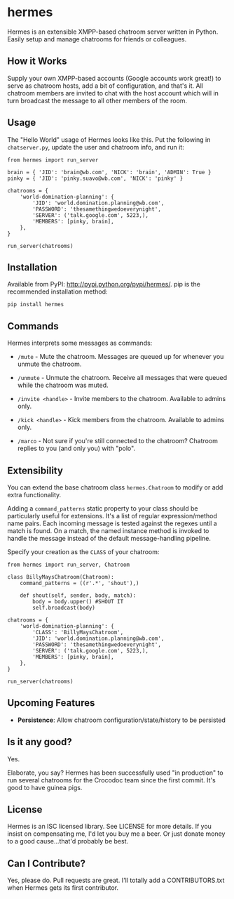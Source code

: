 # hermes

Hermes is an extensible XMPP-based chatroom server written in Python. Easily setup and manage chatrooms for friends or colleagues.

## How it Works

Supply your own XMPP-based accounts (Google accounts work great!) to serve as chatroom hosts, add a bit of configuration, and that's it. All chatroom members are invited to chat with the host account which will in turn broadcast the message to all other members of the room.

## Usage

The "Hello World" usage of Hermes looks like this. Put the following in `chatserver.py`, update the user and chatroom info, and run it:

    from hermes import run_server
    
    brain = { 'JID': 'brain@wb.com', 'NICK': 'brain', 'ADMIN': True }
    pinky = { 'JID': 'pinky.suavo@wb.com', 'NICK': 'pinky' }
    
    chatrooms = {
        'world-domination-planning': {
            'JID': 'world.domination.planning@wb.com',
            'PASSWORD': 'thesamethingwedoeverynight',
            'SERVER': ('talk.google.com', 5223,),
            'MEMBERS': [pinky, brain],
        },
    }
    
    run_server(chatrooms)

## Installation

Available from PyPI: <http://pypi.python.org/pypi/hermes/>. pip is the recommended installation method:

    pip install hermes

## Commands

Hermes interprets some messages as commands:

* `/mute` - Mute the chatroom. Messages are queued up for whenever you unmute the chatroom.

* `/unmute` - Unmute the chatroom. Receive all messages that were queued while the chatroom was muted.

* `/invite <handle>` - Invite members to the chatroom. Available to admins only.

* `/kick <handle>` - Kick members from the chatroom. Available to admins only.

* `/marco` - Not sure if you're still connected to the chatroom? Chatroom replies to you (and only you) with "polo".

## Extensibility

You can extend the base chatroom class `hermes.Chatroom` to modify or add extra functionality.

Adding a `command_patterns` static property to your class should be particularly useful for extensions.
It's a list of regular expression/method name pairs. Each incoming message is tested against the regexes until a match is found.
On a match, the named instance method is invoked to handle the message instead of the default message-handling pipeline.

Specify your creation as the `CLASS` of your chatroom:

    from hermes import run_server, Chatroom

    class BillyMaysChatroom(Chatroom):
    	command_patterns = ((r'.*', 'shout'),)

    	def shout(self, sender, body, match):
            body = body.upper() #SHOUT IT
            self.broadcast(body)

    chatrooms = {
        'world-domination-planning': {
            'CLASS': 'BillyMaysChatroom',
            'JID': 'world.domination.planning@wb.com',
            'PASSWORD': 'thesamethingwedoeverynight',
            'SERVER': ('talk.google.com', 5223,),
            'MEMBERS': [pinky, brain],
        },
    }
	
	run_server(chatrooms)

## Upcoming Features

* **Persistence**: Allow chatroom configuration/state/history to be persisted

## Is it any good?

Yes.

Elaborate, you say? Hermes has been successfully used "in production" to run several chatrooms for the Crocodoc team since the first commit. It's good to have guinea pigs.

## License

Hermes is an ISC licensed library. See LICENSE for more details. If you insist on compensating me, I'd let you buy me a beer. Or just donate money to a good cause...that'd probably be best.

## Can I Contribute?

Yes, please do. Pull requests are great. I'll totally add a CONTRIBUTORS.txt when Hermes gets its first contributor.
